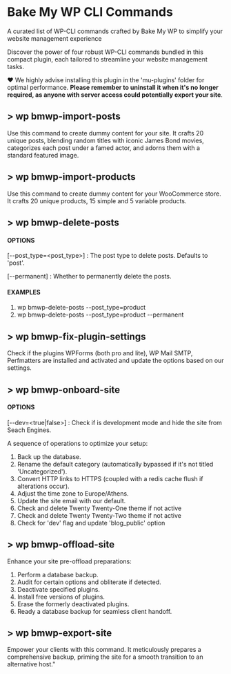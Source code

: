 # Bake My WP CLI Commands
A curated list of WP-CLI commands crafted by Bake My WP to simplify your website management experience

Discover the power of four robust WP-CLI commands bundled in this compact plugin, each tailored to streamline your website management tasks.

❤️ We highly advise installing this plugin in the 'mu-plugins' folder for optimal performance. <b>Please remember to uninstall it when it's no longer required, as anyone with server access could potentially export your site</b>.

## > wp bmwp-import-posts
Use this command to create dummy content for your site. It crafts 20 unique posts, blending random titles with iconic James Bond movies, categorizes each post under a famed actor, and adorns them with a standard featured image.

## > wp bmwp-import-products
Use this command to create dummy content for your WooCommerce store. It crafts 20 unique products, 15 simple and 5 variable products.

## >  wp bmwp-delete-posts

#### OPTIONS
[--post_type=<post_type>]
: The post type to delete posts. Defaults to 'post'.

[--permanent]
: Whether to permanently delete the posts.

#### EXAMPLES
1. wp bmwp-delete-posts --post_type=product
2. wp bmwp-delete-posts --post_type=product --permanent

## > wp bmwp-fix-plugin-settings
Check if the plugins WPForms (both pro and lite), WP Mail SMTP, Perfmatters are installed and activated and update the options based on our settings.

## > wp bmwp-onboard-site

#### OPTIONS
[--dev=<true|false>]
: Check if is development mode and hide the site from Seach Engines.

A sequence of operations to optimize your setup:

1. Back up the database.
2. Rename the default category (automatically bypassed if it's not titled 'Uncategorized').
3. Convert HTTP links to HTTPS (coupled with a redis cache flush if alterations occur).
4. Adjust the time zone to Europe/Athens.
5. Update the site email with our default.
6. Check and delete Twenty Twenty-One theme if not active
7. Check and delete Twenty Twenty-Two theme if not active
8. Check for 'dev' flag and update 'blog_public' option

## > wp bmwp-offload-site
Enhance your site pre-offload preparations:

1. Perform a database backup.
2. Audit for certain options and obliterate if detected.
3. Deactivate specified plugins.
4. Install free versions of plugins.
5. Erase the formerly deactivated plugins.
6. Ready a database backup for seamless client handoff.

## > wp bmwp-export-site
Empower your clients with this command. It meticulously prepares a comprehensive backup, priming the site for a smooth transition to an alternative host."
